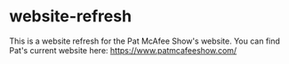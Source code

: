 # website-refresh
This is a website refresh for the Pat McAfee Show's website. You can find Pat's current website here: https://www.patmcafeeshow.com/
